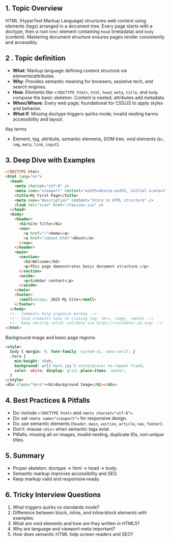 ## 1. Topic Overview

HTML (HyperText Markup Language) structures web content using elements (tags) arranged in a document tree. Every page starts with a doctype, then a root `html` element containing `head` (metadata) and `body` (content). Mastering document structure ensures pages render consistently and accessibly.

## 2 . Topic definition

- **What**: Markup language defining content structure via elements/attributes.
- **Why**: Provides semantic meaning for browsers, assistive tech, and search engines.
- **How**: Elements like `<!DOCTYPE html>`, `html`, `head`, `meta`, `title`, and `body` compose the basic skeleton. Content is nested; attributes add metadata.
- **When/Where**: Every web page; foundational for CSS/JS to apply styles and behavior.
- **What If**: Missing doctype triggers quirks mode; invalid nesting harms accessibility and layout.

Key terms
- Element, tag, attribute, semantic elements, DOM tree, void elements (`br`, `img`, `meta`, `link`, `input`).

## 3. Deep Dive with Examples

```html
<!DOCTYPE html>
<html lang="en">
  <head>
    <meta charset="utf-8" />
    <meta name="viewport" content="width=device-width, initial-scale=1" />
    <title>My First Page</title>
    <meta name="description" content="Intro to HTML structure" />
    <link rel="icon" href="/favicon.ico" />
  </head>
  <body>
    <header>
      <h1>Site Title</h1>
      <nav>
        <a href="/">Home</a>
        <a href="/about.html">About</a>
      </nav>
    </header>
    <main>
      <section>
        <h2>Welcome</h2>
        <p>This page demonstrates basic document structure.</p>
      </section>
      <aside>
        <p>Sidebar content</p>
      </aside>
    </main>
    <footer>
      <small>&copy; 2025 My Site</small>
    </footer>
  </body>
  <!-- Comments help organize markup -->
  <!-- Void elements have no closing tag: <br>, <img>, <meta> -->
  <!-- Keep nesting valid; validate via https://validator.w3.org/ -->
</html>
```

Background image and basic page regions
```html
<style>
  body { margin: 0; font-family: system-ui, sans-serif; }
  .hero {
    min-height: 40vh;
    background: url('hero.jpg') center/cover no-repeat fixed;
    color: white; display: grid; place-items: center;
  }
</style>
<div class="hero"><h1>Background Image</h1></div>
```

## 4. Best Practices & Pitfalls

- Do: include `<!DOCTYPE html>` and `<meta charset="utf-8">`.
- Do: set `<meta name="viewport">` for responsive design.
- Do: use semantic elements (`header`, `main`, `section`, `article`, `nav`, `footer`).
- Don't: misuse `<div>` when semantic tags exist.
- Pitfalls: missing alt on images, invalid nesting, duplicate IDs, non‑unique titles.

## 5. Summary

- Proper skeleton: doctype → html → head → body.
- Semantic markup improves accessibility and SEO.
- Keep markup valid and responsive‑ready.

## 6. Tricky Interview Questions

1. What triggers quirks vs standards mode?
2. Difference between block, inline, and inline‑block elements with examples.
3. What are void elements and how are they written in HTML5?
4. Why are language and viewport meta important?
5. How does semantic HTML help screen readers and SEO?


